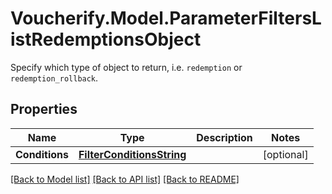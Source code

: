 # Voucherify.Model.ParameterFiltersListRedemptionsObject
Specify which type of object to return, i.e. `redemption` or `redemption_rollback`.

## Properties

Name | Type | Description | Notes
------------ | ------------- | ------------- | -------------
**Conditions** | [**FilterConditionsString**](FilterConditionsString.md) |  | [optional] 

[[Back to Model list]](../README.md#documentation-for-models) [[Back to API list]](../README.md#documentation-for-api-endpoints) [[Back to README]](../README.md)

